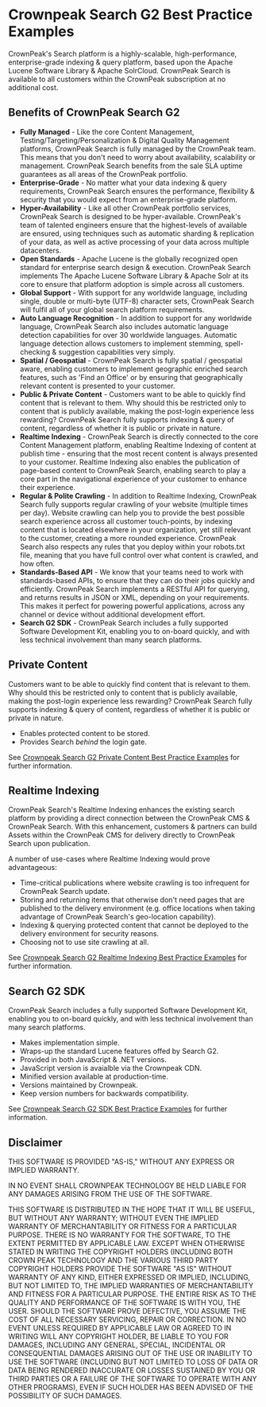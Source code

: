 # Crownpeak Search G2 Best Practice Examples

CrownPeak's Search platform is a highly-scalable, high-performance, enterprise-grade indexing & query platform, based upon the Apache Lucene Software Library & Apache SolrCloud. CrownPeak Search is available to all customers within the CrownPeak subscription at no additional cost.


## Benefits of CrownPeak Search G2

* **Fully Managed** - Like the core Content Management, Testing/Targeting/Personalization & Digital Quality Management platforms, CrownPeak Search is fully managed by the CrownPeak team. This means that you don't need to worry about availability, scalability or management. CrownPeak Search benefits from the sale SLA uptime guarantees as all areas of the CrownPeak portfolio.
* **Enterprise-Grade** - No matter what your data indexing & query requirements, CrownPeak Search ensures the performance, flexibility & security that you would expect from an enterprise-grade platform.
* **Hyper-Availability** - Like all other CrownPeak portfolio services, CrownPeak Search is designed to be hyper-available. CrownPeak's team of talented engineers ensure that the highest-levels of available are ensured, using techniques such as automatic sharding & replication of your data, as well as active processing of your data across multiple datacenters.
* **Open Standards** - Apache Lucene is the globally recognized open standard for enterprise search design & execution. CrownPeak Search implements The Apache Lucene Software Library & Apache Solr at its core to ensure that platform adoption is simple across all customers.
* **Global Support** - With support for any worldwide language, including single, double or multi-byte (UTF-8) character sets, CrownPeak Search will fulfil all of your global search platform requirements.
* **Auto Language Recognition** - In addition to support for any worldwide language, CrownPeak Search also includes automatic language detection capabilities for over 30 worldwide languages. Automatic language detection allows customers to implement stemming, spell-checking & suggestion capabilities very simply.
* **Spatial / Geospatial** - CrownPeak Search is fully spatial / geospatial aware, enabling customers to implement geographic enriched search features, such as 'Find an Office' or by ensuring that geographically relevant content is presented to your customer.
* **Public & Private Content** - Customers want to be able to quickly find content that is relevant to them. Why should this be restricted only to content that is publicly available, making the post-login experience less rewarding? CrownPeak Search fully supports indexing & query of content, regardless of whether it is public or private in nature.
* **Realtime Indexing** - CrownPeak Search is directly connected to the core Content Management platform, enabling Realtime Indexing of content at publish time - ensuring that the most recent content is always presented to your customer. Realtime Indexing also enables the publication of page-based content to CrownPeak Search, enabling search to play a core part in the navigational experience of your customer to enhance their experience.
* **Regular & Polite Crawling** - In addition to Realtime Indexing, CrownPeak Search fully supports regular crawling of your website (multiple times per day). Website crawling can help you to provide the best possible search experience across all customer touch-points, by indexing content that is located elsewhere in your organization, yet still relevant to the customer, creating a more rounded experience. CrownPeak Search also respects any rules that you deploy within your robots.txt file, meaning that you have full control over what content is crawled, and how often.
* **Standards-Based API** - We know that your teams need to work with standards-based APIs, to ensure that they can do their jobs quickly and efficiently. CrownPeak Search implements a RESTful API for querying, and returns results in JSON or XML, depending on your requirements. This makes it perfect for powering powerful applications, across any channel or device without additional development effort.
* **Search G2 SDK** - CrownPeak Search includes a fully supported Software Development Kit, enabling you to on-board quickly, and with less technical involvement than many search platforms.


## Private Content

Customers want to be able to quickly find content that is relevant to them. Why should this be restricted only to content that is publicly available, making the post-login experience less rewarding? CrownPeak Search fully supports indexing & query of content, regardless of whether it is public or private in nature.

* Enables protected content to be stored.
* Provides Search *behind* the login gate.

See [Crownpeak Search G2 Private Content Best Practice Examples](private-content-examples/README.md) for further information.


## Realtime Indexing

CrownPeak Search's Realtime Indexing enhances the existing search platform by providing a direct connection between the CrownPeak CMS & CrownPeak Search. With this enhancement, customers & partners can build Assets within the CrownPeak CMS for delivery directly to CrownPeak Search upon publication.

A number of use-cases where Realtime Indexing would prove advantageous:

* Time-critical publications where website crawling is too infrequent for CrownPeak Search update.
* Storing and returning items that otherwise don't need pages that are published to the delivery environment (e.g. office locations when taking advantage of CrownPeak Search's geo-location capability).
* Indexing & querying protected content that cannot be deployed to the delivery environment for security reasons.
* Choosing not to use site crawling at all.

See [Crownpeak Search G2 Realtime Indexing Best Practice Examples](realtime-indexing-examples/README.md) for further information.


## Search G2 SDK

CrownPeak Search includes a fully supported Software Development Kit, enabling you to on-board quickly, and with less technical involvement than many search platforms.

* Makes implementation simple.
* Wraps-up the standard Lucene features offed by Search G2.
* Provided in both JavaScript & .NET versions.
* JavaScript version is avaialble via the Crownpeak CDN.
* Minified version available at production-time.
* Versions maintained by Crownpeak.
* Keep version numbers for backwards compatibility.

See [Crownpeak Search G2 SDK Best Practice Examples](search-g2-sdk-javascript-examples/README.md) for further information.

## Disclaimer

THIS SOFTWARE IS PROVIDED "AS-IS," WITHOUT ANY EXPRESS OR IMPLIED WARRANTY.

IN NO EVENT SHALL CROWNPEAK TECHNOLOGY BE HELD LIABLE FOR ANY DAMAGES ARISING FROM THE USE OF THE SOFTWARE.

THIS SOFTWARE IS DISTRIBUTED IN THE HOPE THAT IT WILL BE USEFUL, BUT WITHOUT ANY WARRANTY; WITHOUT EVEN THE IMPLIED WARRANTY OF MERCHANTABILITY OR FITNESS FOR A PARTICULAR PURPOSE. THERE IS NO WARRANTY FOR THE SOFTWARE, TO THE EXTENT PERMITTED BY APPLICABLE LAW. EXCEPT WHEN OTHERWISE STATED IN WRITING THE COPYRIGHT HOLDERS (INCLUDING BOTH CROWN PEAK TECHNOLOGY AND THE VARIOUS THIRD PARTY COPYRIGHT HOLDERS PROVIDE THE SOFTWARE "AS IS" WITHOUT WARRANTY OF ANY KIND, EITHER EXPRESSED OR IMPLIED, INCLUDING, BUT NOT LIMITED TO, THE IMPLIED WARRANTIES OF MERCHANTABILITY AND FITNESS FOR A PARTICULAR PURPOSE. THE ENTIRE RISK AS TO THE QUALITY AND PERFORMANCE OF THE SOFTWARE IS WITH YOU, THE USER. SHOULD THE SOFTWARE PROVE DEFECTIVE, YOU ASSUME THE COST OF ALL NECESSARY SERVICING, REPAIR OR CORRECTION. IN NO EVENT UNLESS REQUIRED BY APPLICABLE LAW OR AGREED TO IN WRITING WILL ANY COPYRIGHT HOLDER, BE LIABLE TO YOU FOR DAMAGES, INCLUDING ANY GENERAL, SPECIAL, INCIDENTAL OR CONSEQUENTIAL DAMAGES ARISING OUT OF THE USE OR INABILITY TO USE THE SOFTWARE (INCLUDING BUT NOT LIMITED TO LOSS OF DATA OR DATA BEING RENDERED INACCURATE OR LOSSES SUSTAINED BY YOU OR THIRD PARTIES OR A FAILURE OF THE SOFTWARE TO OPERATE WITH ANY OTHER PROGRAMS), EVEN IF SUCH HOLDER HAS BEEN ADVISED OF THE POSSIBILITY OF SUCH DAMAGES.